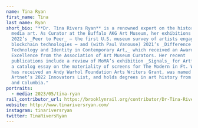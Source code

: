 ```yaml
---
name: Tina Ryan
first_name: Tina
last_name: Ryan
short_bio: "**Dr. Tina Rivers Ryan** is a renowned expert on the history of
  media art. As Curator at the Buffalo AKG Art Museum, her exhibitions include
  2022’s _Peer to Peer_ — the first U.S. museum survey of artists engaged with
  blockchain technologies — and (with Paul Vanouse) 2021’s _Difference Machines:
  Technology and Identity in Contemporary Art,_ which received an Award for
  Excellence from the Association of Art Museum Curators. Her recent
  publications include a review of MoMA’s exhibition _Signals_ for Artforum and
  a catalog essay on the materiality of screens for The Modern in Ft. Worth. She
  has received an Andy Warhol Foundation Arts Writers Grant, was named to
  Artnet’s 2022 Innovators List, and holds degrees in art history from Harvard
  and Columbia."
portraits:
  - media: 2023/05/tina-ryan
rail_contributor_url: https://brooklynrail.org/contributor/Dr-Tina-Rivers-Ryan
website: http://www.tinariversryan.com/
instagram: tinariversryan
twitter: TinaRiversRyan
---
```

